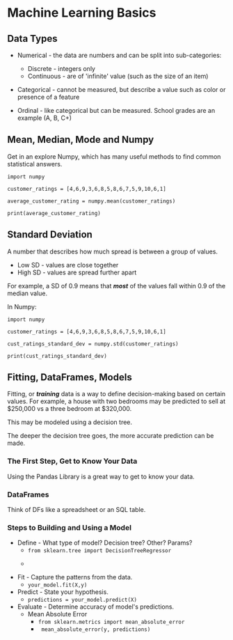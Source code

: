 # Machine Learning Basics

## Data Types

- Numerical - the data are numbers and can be split into sub-categories:
  - Discrete - integers only
  - Continuous - are of 'infinite' value (such as the size of an item)

- Categorical - cannot be measured, but describe a value such as color or presence of a feature

- Ordinal - like categorical but can be measured. School grades are an example (A, B, C+)

## Mean, Median, Mode and Numpy

Get in an explore Numpy, which has many useful methods to find common statistical answers. 

```
import numpy

customer_ratings = [4,6,9,3,6,8,5,8,6,7,5,9,10,6,1]

average_customer_rating = numpy.mean(customer_ratings)

print(average_customer_rating)
```

## Standard Deviation

A number that describes how much spread is between a group of values.
- Low SD - values are close together
- High SD - values are spread further apart

For example, a SD of 0.9 means that ___most___ of the values fall within 0.9 of the median value.

In Numpy:
```
import numpy

customer_ratings = [4,6,9,3,6,8,5,8,6,7,5,9,10,6,1]

cust_ratings_standard_dev = numpy.std(customer_ratings)

print(cust_ratings_standard_dev)
```

## Fitting, DataFrames, Models

Fitting, or ___training___ data is a way to define decision-making based on certain values. For example, a house with two bedrooms may be predicted to sell 
at $250,000 vs a three bedroom at $320,000. 

This may be modeled using a decision tree.

The deeper the decision tree goes, the more accurate prediction can be made. 

### The First Step, Get to Know Your Data

Using the Pandas Library is a great way to get to know your data. 

### DataFrames

Think of DFs like a spreadsheet or an SQL table. 

### Steps to Building and Using a Model

- Define - What type of model? Decision tree? Other? Params?
  - ```from sklearn.tree import DecisionTreeRegressor```    
  - ```your_model = DecisionTreeRegressor(random_state=1)
- Fit - Capture the patterns from the data.
  -  ```your_model.fit(X,y)```
- Predict - State your hypothesis.
  - ```predictions = your_model.predict(X)``` 
- Evaluate - Determine accuracy of model's predictions.
  - Mean Absolute Error
    - ```from sklearn.metrics import mean_absolute_error```
    - ``` mean_absolute_error(y, predictions)``` 
